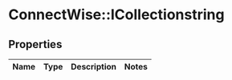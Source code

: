 # ConnectWise::ICollectionstring

## Properties
Name | Type | Description | Notes
------------ | ------------- | ------------- | -------------


